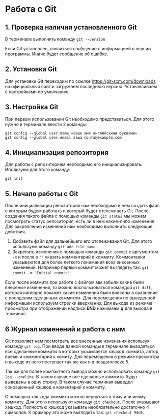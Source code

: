 # Работа с Git

## 1. Проверка наличия установленного Git

В терминале выполнить команду `git --version`

Если Git установлен, появиться сообщение с информацией о версии программы. Иначе будет сообщение об ошибке.

## 2. Установка Git
Для установки Git переходим по ссылке https://git-scm.com/downloads на официальный сайт и загружаем последнюю версию. Устанавливаем с настройками по умолчанию.

## 3. Настройка Git
При первом использовании Git необходимо представиться. Для этого нужно в терминале ввести 2 команды:
```
git config --global user.name «Ваше имя английскими буквами»
git config --global user.email ваша почта@example.com
```

## 4. Инициализация репозитория
Для работы с репозиторием необходимо его инициализировать. Ипользуем для этого команду:
```
git init
```

## 5. Начало работы с Git
После инициализации репозитория нам необходимо в нем создать файл с которым будем работать и который будет отслеживать Git. После создания такого файла с помощью команды `git status` мы можем посмотреть статус репозитория, есть ли в нем какие-либо изменения.
Для закрепления изменений нам необходимо выполнить следующие действия.
1. Добавить файл для дальнейшего его отслеживания Git. Для этого используем команду `git add file_name`.
2. Закрепить изменения с помощью команды `git commit` с аргументом `-m` и после в `""` указать комментарий к коммиту. Комментарии указываются для более легкого понимания всех внесенных изменений. Например первый коммит может выглядеть так: `git commit -m "Initial commit"`.

Если после коммита при работе с файлом мы забыли какие были внесеные изменения, то можно воспользоваться командой `git diff`, которая наглядно покажет какие изменения были внесены в сравнение с послденим сделанным коммитом. Для перемещения по выведенной информации используем стрелки вверх/вниз. Для выхода из режима просмотра при отображении надписи **END** нажимаем **q** для выхода в терминал.

## 6 Журнал изменений и работа с ним
Git позволяет нам посмотреть все внесенные изменения используя команду `git log`. При вводе данной команды в терминале выводяться все сделанные коммиты в которых указывается хэшкод коммита, автор, время и комментарий к комиту. Для перемещения в режиме просмотра и выходе из него поступает так же как и в поздаголовке 5.

Так же для более компактного вывода можно использовать команду `git log --oneline`. В таком случаее все сделанные коммиты будут выведены в одну строку. В таком случае терминал выведел сокращенный хэшкод и коментарий к коммиту.

С помощью хэшкода коммита можно вернуться к тому или иному коммиту. Для этого используют команду `git checkout`. После указывают хэшкод. Полностью хэшкод указывать необязательно достаточно 4 символов. К примеру это може выглядеть так: `git checkout 90d6`.